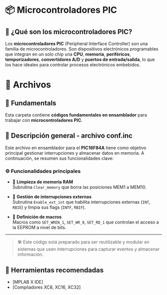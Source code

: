 # 📦 Microcontroladores PIC 

## 🧠 ¿Qué son los microcontroladores PIC?

Los **microcontroladores PIC** (Peripheral Interface Controller) son una familia de microcontroladores. Son dispositivos electrónicos programables que integran en un solo chip una **CPU**, **memoria**, **periféricos**, **temporizadores**, **convertidores A/D** y **puertos de entrada/salida**, lo que los hace ideales para controlar procesos electrónicos embebidos.

# 📄 Archivos 

## 📁 Fundamentals

Esta carpeta contiene **códigos fundamentales en ensamblador** para trabajar con **microcontroladores PIC**.





## 📜 Descripción general - archivo conf.inc

Este archivo en ensamblador para el **PIC16F84A** tiene como objetivo principal gestionar interrupciones y almacenar datos en memoria. A continuación, se resumen sus funcionalidades clave:

### ⚙️ Funcionalidades principales

- 🧹 **Limpieza de memoria RAM**  
  Subrutina `Clear_memory` que borra las posiciones MEM1 a MEM10.

- 🚨 **Gestión de interrupciones externas**  
  Subrutina `Enable_ext_int` que habilita interrupciones externas (`INT`, `RBIE`) y limpia sus flags (`INTF`, `RBIF`).

- 🧩 **Definición de macros**  
  Macros como `SET_WREN_1`, `SET_WR_0`, `SET_RD_1` que controlan el acceso a la EEPROM a nivel de bits.

---

> 🛠️ Este código está preparado para ser reutilizable y modular en sistemas que usen interrupciones para capturar eventos y almacenar información.






## 📎 Herramientas recomendadas

- [MPLAB X IDE]
- [Compiladores XC8, XC16, XC32]
